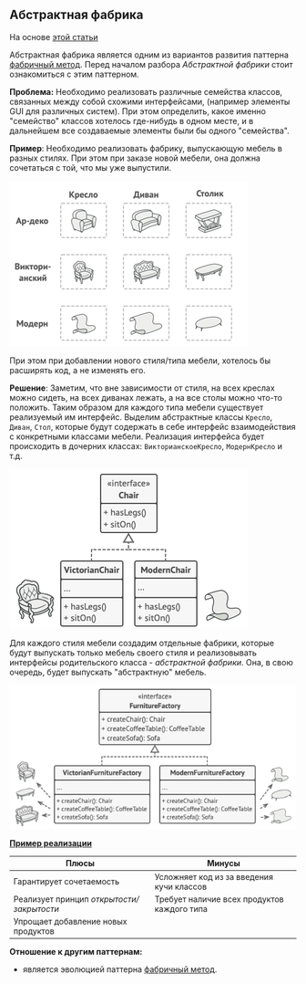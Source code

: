 ## Абстрактная фабрика
На основе [этой статьи](https://refactoring.guru/ru/design-patterns/abstract-factory)

Абстрактная фабрика является одним из вариантов развития паттерна
[фабричный метод](./factory_method.md).  Перед началом разбора _Абстрактной фабрики_
стоит ознакомиться с этим паттерном.

**Проблема:** Необходимо реализовать различные семейства классов, связанных между
собой схожими интерфейсами, (например элементы GUI для различных систем). При этом
определить, какое именно "семейство" классов хотелось где-нибудь в одном месте, и
в дальнейшем все создаваемые элементы были бы одного "семейства".

**Пример**: Необходимо реализовать фабрику, выпускающую мебель в разных стилях.
При этом при заказе новой мебели, она должна сочетаться с той, что мы уже выпустили.

![Разные стили одной и той же мебели](./img/abstract_factory_1.png)

При этом при добавлении нового стиля/типа мебели, хотелось бы расширять код, а не
изменять его.

**Решение**: Заметим, что вне зависимости от стиля, на всех креслах можно сидеть,
на всех диванах лежать, а на все столы можно что-то положить. Таким образом для 
каждого типа мебели существует реализуемый им интерфейс. Выделим абстрактные классы
`Кресло`, `Диван`, `Стол`, которые будут содержать в себе интерфейс взаимодействия
с конкретными классами мебели. Реализация интерфейса будет происходить в дочерних
классах: `ВикторианскоеКресло`, `МодернКресло` и т.д.

![Интерфейс мебели и его реализация](./img/abstract_factory_2.png)

Для каждого стиля мебели создадим отдельные фабрики, которые будут выпускать только
мебель своего стиля и реализовывать интерфейсы родительского класса - _абстрактной
фабрики_. Она, в свою очередь, будет выпускать "абстрактную" мебель.

![Абстрактная фабрика](./img/abstract_factory_3.png)

**[Пример реализации](../../src/patterns/abstract_factory.cpp)**

| Плюсы | Минусы |
|-------|--------|
| Гарантирует сочетаемость |  Усложняет код из за введения кучи классов |
| Реализует принцип _открытости/закрытости_ | Требует наличие всех продуктов каждого типа |
| Упрощает добавление новых продуктов |  |

**Отношение к другим паттернам:** 
* является эволюцией паттерна [фабричный метод](../factory_method.md).
